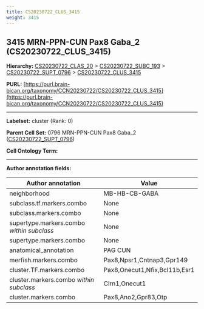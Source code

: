 ```yaml
---
title: CS20230722_CLUS_3415
weight: 3415
---
```

## 3415 MRN-PPN-CUN Pax8 Gaba_2 (CS20230722_CLUS_3415)
<b>Hierarchy: </b>
[CS20230722_CLAS_20](../CS20230722_CLAS_20) >
[CS20230722_SUBC_193](../CS20230722_SUBC_193) >
[CS20230722_SUPT_0796](../CS20230722_SUPT_0796) >
[CS20230722_CLUS_3415](../CS20230722_CLUS_3415)

**PURL:** [https://purl.brain-bican.org/taxonomy/CCN20230722/CS20230722_CLUS_3415](https://purl.brain-bican.org/taxonomy/CCN20230722/CS20230722_CLUS_3415)

---


**Labelset:** cluster (Rank: 0)

**Parent Cell Set:** 0796 MRN-PPN-CUN Pax8 Gaba_2 ([CS20230722_SUPT_0796](../CS20230722_SUPT_0796))



**Cell Ontology Term:** 

[MARKER GENES.]: #


---

[TRANSFERRED ANNOTATIONS.]: #


[AUTHOR ANNOTATION FIELDS.]: #


**Author annotation fields:**

| Author annotation | Value |
|-------------------|-------|
|neighborhood|MB-HB-CB-GABA|
|subclass.tf.markers.combo|None|
|subclass.markers.combo|None|
|supertype.markers.combo _within subclass_|None|
|supertype.markers.combo|None|
|anatomical_annotation|PAG CUN|
|merfish.markers.combo|Pax8,Npsr1,Cntnap3,Gpr149|
|cluster.TF.markers.combo|Pax8,Onecut1,Nfix,Bcl11b,Esr1|
|cluster.markers.combo _within subclass_|Clrn1,Onecut1|
|cluster.markers.combo|Pax8,Ano2,Gpr83,Otp|
